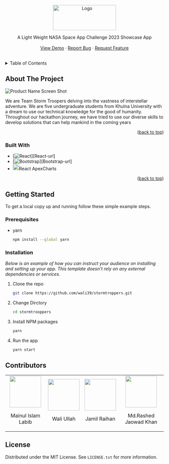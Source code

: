 <!-- PROJECT LOGO -->
<br />
<div align="center">
  <a href="https://github.com/othneildrew/Best-README-Template">
    <img src="https://res.cloudinary.com/plutonic39/image/upload/v1696648725/mdy845clrmse64v9l619.png" alt="Logo" width="200" height="80">
  </a>

  <!-- <h3 align="center">Storm Troopers</h3> -->

  <p align="center">
    A Light Weight NASA Space App Challenge 2023 Showcase App
    <br />
    <br />
    <a href="https://storm-troopers.netlify.com">View Demo</a>
    ·
    <a href="https://github.com/wali39/stormtroppers/issues">Report Bug</a>
    ·
    <a href="https://github.com/wali39/stormtroppers/issues">Request Feature</a>
  </p>
</div>

<!-- TABLE OF CONTENTS -->
<br/>
<details>
  <summary>Table of Contents</summary>
  <ol>
    <li>
      <a href="#about-the-project">About The Project</a>
      <ul>
        <li><a href="#built-with">Built With</a></li>
      </ul>
    </li>
    <li>
      <a href="#getting-started">Getting Started</a>
      <ul>
        <li><a href="#prerequisites">Prerequisites</a></li>
        <li><a href="#installation">Installation</a></li>
      </ul>
    </li>
    <li><a href="#license">License</a></li>
  </ol>
</details>

<!-- ABOUT THE PROJECT -->

## About The Project

![Product Name Screen Shot](https://res.cloudinary.com/plutonic39/image/upload/v1696781676/sxpi1ei2hnekgngb40zc.png)

We are Team Storm Troopers delving into the vastness of interstellar adventure. We are five undergraduate students from Khulna University with a dream to use our technical knowledge for the good of humanity. Throughout our hackathon journey, we have tried to use our diverse skills to develop solutions that can help mankind in the coming years

<p align="right">(<a href="#readme-top">back to top</a>)</p>

### Built With

- [![React][React.js]][React-url]
- [![Bootstrap][Bootstrap.com]][Bootstrap-url]
- <img src="https://camo.githubusercontent.com/5ee5535a3f7e5ba870272261173bf12f9e08a14b0e926291b0a31b751de595e3/68747470733a2f2f617065786368617274732e636f6d2f6d656469612f617065786368617274732d6c6f676f2e706e67" height="20" margin=0>React ApexCharts

<p align="right">(<a href="#readme-top">back to top</a>)</p>

<!-- GETTING STARTED -->

## Getting Started

To get a local copy up and running follow these simple example steps.

### Prerequisites

- yarn
  ```sh
  npm install --global yarn
  ```

### Installation

_Below is an example of how you can instruct your audience on installing and setting up your app. This template doesn't rely on any external dependencies or services._

1. Clone the repo
   ```sh
   git clone https://github.com/wali39/stormtroppers.git
   ```
2. Change Dirctory
   ```sh
   cd stormtrooppers
   ```
3. Install NPM packages
   ```sh
   yarn
   ```
4. Run the app
   ```sh
   yarn start
   ```

<!-- USAGE EXAMPLES -->

## Contributors


<table>
<tr>
<td align="center">
<img src="https://res.cloudinary.com/plutonic39/image/upload/v1696784258/labib.png?size=50" height=100>


Mainul Islam Labib

</td>
<td align="center">
<img src="https://res.cloudinary.com/plutonic39/image/upload/v1696784124/wali.png?size=50" height=100>


Wali Ullah

</td>
<td align="center">
<img src="https://res.cloudinary.com/plutonic39/image/upload/v1696784124/johir.png" height=100>

Jamil Raihan

</td>
<td align="center">
<img src="https://res.cloudinary.com/plutonic39/image/upload/v1696784123/jaowad.png" height=100>

Md.Rashed Jaowad Khan

</td>

</tr>
</table>

## License

Distributed under the MIT License. See `LICENSE.txt` for more information.

<!-- MARKDOWN LINKS & IMAGES -->

[logo]: https://res.cloudinary.com/plutonic39/image/upload/v1696648725/mdy845clrmse64v9l619.png
[React.js]: https://img.shields.io/badge/React-20232A?style=for-the-badge&logo=react&logoColor=61DAFB
[Bootstrap.com]: https://img.shields.io/badge/Bootstrap-563D7C?style=for-the-badge&logo=bootstrap&logoColor=white
